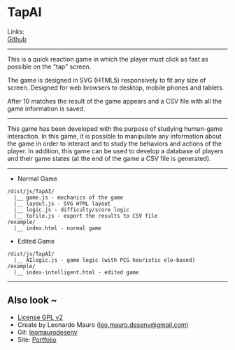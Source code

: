 # TapAI #

Links:      
[Github](https://github.com/leomaurodesenv/TapAI)   
   
___
   
This is a quick reaction game in which the player must click as fast as possible on the "tap" screen.   

The game is designed in SVG (HTML5) responsively to fit any size of screen. Designed for web browsers to desktop, mobile phones and tablets.   

After 10 matches the result of the game appears and a CSV file with all the game information is saved.   
   
___
   
   
This game has been developed with the purpose of studying human-game interaction. In this game, it is possible to manipulate any information about the game in order to interact and to study the behaviors and actions of the player. In addition, this game can be used to develop a database of players and their game states (at the end of the game a CSV file is generated).
   
___
   
* Normal Game   
```
/dist/js/TapAI/
  |__ game.js - mechanics of the game
  |__ layout.js - SVG HTML layout
  |__ logic.js - difficulty/score logic
  |__ toFile.js - export the results to CSV file
/example/
  |__ index.html - normal game
```
    
* Edited Game	
```
/dist/js/TapAI/
  |__ AIlogic.js - game logic (with PCG heuristic elo-based)
/example/
  |__ index-intelligent.html - edited game
```
    
	
___
   
## Also look ~  	
* [License GPL v2](https://www.gnu.org/licenses/old-licenses/gpl-2.0.html)
* Create by Leonardo Mauro (leo.mauro.desenv@gmail.com)
* Git: [leomaurodesenv](https://github.com/leomaurodesenv/)
* Site: [Portfolio](http://leonardomauro.com/portfolio/)
